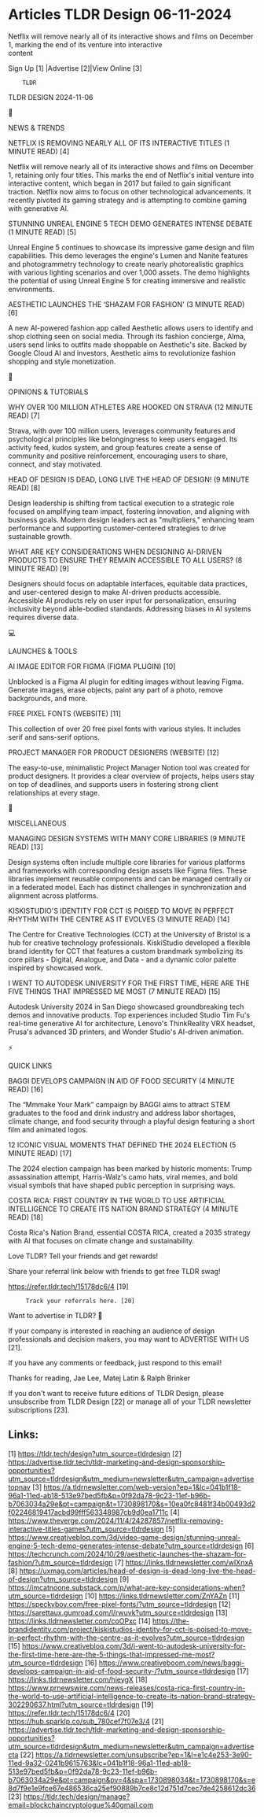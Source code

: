 # Articles TLDR Design 06-11-2024

Netflix will remove nearly all of its interactive shows and films on
December 1, marking the end of its venture into interactive
content ‌ ‌ ‌ ‌ ‌ ‌ ‌ ‌ ‌ ‌ ‌ ‌ ‌ ‌ ‌ ‌ ‌ ‌ ‌ ‌ ‌ ‌ ‌ ‌ ‌ ‌  ‌ ‌ ‌ ‌ ‌ ‌ ‌ ‌ ‌ ‌ ‌ ‌ ‌ ‌ ‌ ‌ ‌ ‌ ‌ ‌ ‌ ‌ ‌ ‌ ‌ ‌ 


 Sign Up [1] |Advertise [2]|View Online [3] 

		TLDR 

TLDR DESIGN 2024-11-06

📱 

NEWS & TRENDS

 NETFLIX IS REMOVING NEARLY ALL OF ITS INTERACTIVE TITLES (1 MINUTE
READ) [4] 

 Netflix will remove nearly all of its interactive shows and films on
December 1, retaining only four titles. This marks the end of
Netflix's initial venture into interactive content, which began in
2017 but failed to gain significant traction. Netflix now aims to
focus on other technological advancements. It recently pivoted its
gaming strategy and is attempting to combine gaming with generative
AI. 

 STUNNING UNREAL ENGINE 5 TECH DEMO GENERATES INTENSE DEBATE (1 MINUTE
READ) [5] 

 Unreal Engine 5 continues to showcase its impressive game design and
film capabilities. This demo leverages the engine's Lumen and Nanite
features and photogrammetry technology to create nearly photorealistic
graphics with various lighting scenarios and over 1,000 assets. The
demo highlights the potential of using Unreal Engine 5 for creating
immersive and realistic environments. 

 AESTHETIC LAUNCHES THE ‘SHAZAM FOR FASHION' (3 MINUTE READ) [6] 

 A new AI-powered fashion app called Aesthetic allows users to
identify and shop clothing seen on social media. Through its fashion
concierge, Alma, users send links to outfits made shoppable on
Aesthetic's site. Backed by Google Cloud AI and investors, Aesthetic
aims to revolutionize fashion shopping and style monetization. 

🚀 

OPINIONS & TUTORIALS

 WHY OVER 100 MILLION ATHLETES ARE HOOKED ON STRAVA (12 MINUTE READ)
[7] 

 Strava, with over 100 million users, leverages community features and
psychological principles like belongingness to keep users engaged. Its
activity feed, kudos system, and group features create a sense of
community and positive reinforcement, encouraging users to share,
connect, and stay motivated. 

 HEAD OF DESIGN IS DEAD, LONG LIVE THE HEAD OF DESIGN! (9 MINUTE READ)
[8] 

 Design leadership is shifting from tactical execution to a strategic
role focused on amplifying team impact, fostering innovation, and
aligning with business goals. Modern design leaders act as
"multipliers," enhancing team performance and supporting
customer-centered strategies to drive sustainable growth. 

 WHAT ARE KEY CONSIDERATIONS WHEN DESIGNING AI-DRIVEN PRODUCTS TO
ENSURE THEY REMAIN ACCESSIBLE TO ALL USERS? (8 MINUTE READ) [9] 

 Designers should focus on adaptable interfaces, equitable data
practices, and user-centered design to make AI-driven products
accessible. Accessible AI products rely on user input for
personalization, ensuring inclusivity beyond able-bodied standards.
Addressing biases in AI systems requires diverse data. 

💻 

LAUNCHES & TOOLS

 AI IMAGE EDITOR FOR FIGMA (FIGMA PLUGIN) [10] 

 Unblocked is a Figma AI plugin for editing images without leaving
Figma. Generate images, erase objects, paint any part of a photo,
remove backgrounds, and more. 

 FREE PIXEL FONTS (WEBSITE) [11] 

 This collection of over 20 free pixel fonts with various styles. It
includes serif and sans-serif options. 

 PROJECT MANAGER FOR PRODUCT DESIGNERS (WEBSITE) [12] 

 The easy-to-use, minimalistic Project Manager Notion tool was created
for product designers. It provides a clear overview of projects, helps
users stay on top of deadlines, and supports users in fostering strong
client relationships at every stage. 

🎁 

MISCELLANEOUS

 MANAGING DESIGN SYSTEMS WITH MANY CORE LIBRARIES (9 MINUTE READ) [13]


 Design systems often include multiple core libraries for various
platforms and frameworks with corresponding design assets like Figma
files. These libraries implement reusable components and can be
managed centrally or in a federated model. Each has distinct
challenges in synchronization and alignment across platforms. 

 KISKISTUDIO'S IDENTITY FOR CCT IS POISED TO MOVE IN PERFECT RHYTHM
WITH THE CENTRE AS IT EVOLVES (3 MINUTE READ) [14] 

 The Centre for Creative Technologies (CCT) at the University of
Bristol is a hub for creative technology professionals. KiskiStudio
developed a flexible brand identity for CCT that features a custom
brandmark symbolizing its core pillars - Digital, Analogue, and Data -
and a dynamic color palette inspired by showcased work. 

 I WENT TO AUTODESK UNIVERSITY FOR THE FIRST TIME, HERE ARE THE FIVE
THINGS THAT IMPRESSED ME MOST (7 MINUTE READ) [15] 

 Autodesk University 2024 in San Diego showcased groundbreaking tech
demos and innovative products. Top experiences included Studio Tim
Fu's real-time generative AI for architecture, Lenovo's ThinkReality
VRX headset, Prusa's advanced 3D printers, and Wonder Studio's
AI-driven animation. 

⚡ 

QUICK LINKS

 BAGGI DEVELOPS CAMPAIGN IN AID OF FOOD SECURITY (4 MINUTE READ) [16] 

 The “Mmmake Your Mark” campaign by BAGGI aims to attract STEM
graduates to the food and drink industry and address labor shortages,
climate change, and food security through a playful design featuring a
short film and animated logos. 

 12 ICONIC VISUAL MOMENTS THAT DEFINED THE 2024 ELECTION (5 MINUTE
READ) [17] 

 The 2024 election campaign has been marked by historic moments: Trump
assassination attempt, Harris-Walz's camo hats, viral memes, and bold
visual symbols that have shaped public perception in surprising ways. 

 COSTA RICA: FIRST COUNTRY IN THE WORLD TO USE ARTIFICIAL INTELLIGENCE
TO CREATE ITS NATION BRAND STRATEGY (4 MINUTE READ) [18] 

 Costa Rica's Nation Brand, essential COSTA RICA, created a 2035
strategy with AI that focuses on climate change and sustainability. 

Love TLDR? Tell your friends and get rewards!

 Share your referral link below with friends to get free TLDR swag! 

 https://refer.tldr.tech/15178dc6/4 [19] 

		 Track your referrals here. [20] 

Want to advertise in TLDR? 📰

 If your company is interested in reaching an audience of design
professionals and decision makers, you may want to ADVERTISE WITH US
[21]. 

 If you have any comments or feedback, just respond to this email! 

Thanks for reading, 
Jae Lee, Matej Latin & Ralph Brinker 

If you don't want to receive future editions of TLDR Design, please
unsubscribe from TLDR Design [22] or manage all of your TLDR
newsletter subscriptions [23]. 

 

Links:
------
[1] https://tldr.tech/design?utm_source=tldrdesign
[2] https://advertise.tldr.tech/tldr-marketing-and-design-sponsorship-opportunities?utm_source=tldrdesign&utm_medium=newsletter&utm_campaign=advertisetopnav
[3] https://a.tldrnewsletter.com/web-version?ep=1&lc=041b1f18-96a1-11ed-ab18-513e97bed5fb&p=0f92da78-9c23-11ef-b96b-b7063034a29e&pt=campaign&t=1730898170&s=10ea0fc8481f34b00493d2f02246819417acbd99fff563348987cb9d0ea1711c
[4] https://www.theverge.com/2024/11/4/24287857/netflix-removing-interactive-titles-games?utm_source=tldrdesign
[5] https://www.creativebloq.com/3d/video-game-design/stunning-unreal-engine-5-tech-demo-generates-intense-debate?utm_source=tldrdesign
[6] https://techcrunch.com/2024/10/29/aesthetic-launches-the-shazam-for-fashion/?utm_source=tldrdesign
[7] https://links.tldrnewsletter.com/wIXnxA
[8] https://uxmag.com/articles/head-of-design-is-dead-long-live-the-head-of-design?utm_source=tldrdesign
[9] https://imcatnoone.substack.com/p/what-are-key-considerations-when?utm_source=tldrdesign
[10] https://links.tldrnewsletter.com/ZnYAZn
[11] https://speckyboy.com/free-pixel-fonts/?utm_source=tldrdesign
[12] https://sarettaux.gumroad.com/l/rwuvk?utm_source=tldrdesign
[13] https://links.tldrnewsletter.com/coOPxc
[14] https://the-brandidentity.com/project/kiskistudios-identity-for-cct-is-poised-to-move-in-perfect-rhythm-with-the-centre-as-it-evolves?utm_source=tldrdesign
[15] https://www.creativebloq.com/3d/i-went-to-autodesk-university-for-the-first-time-here-are-the-5-things-that-impressed-me-most?utm_source=tldrdesign
[16] https://www.creativeboom.com/news/baggi-develops-campaign-in-aid-of-food-security-/?utm_source=tldrdesign
[17] https://links.tldrnewsletter.com/hieygX
[18] https://www.prnewswire.com/news-releases/costa-rica-first-country-in-the-world-to-use-artificial-intelligence-to-create-its-nation-brand-strategy-302290637.html?utm_source=tldrdesign
[19] https://refer.tldr.tech/15178dc6/4
[20] https://hub.sparklp.co/sub_780cef7f07e3/4
[21] https://advertise.tldr.tech/tldr-marketing-and-design-sponsorship-opportunities?utm_source=tldrdesign&utm_medium=newsletter&utm_campaign=advertisecta
[22] https://a.tldrnewsletter.com/unsubscribe?ep=1&l=e1c4e253-3e90-11ed-9a32-0241b9615763&lc=041b1f18-96a1-11ed-ab18-513e97bed5fb&p=0f92da78-9c23-11ef-b96b-b7063034a29e&pt=campaign&pv=4&spa=1730898034&t=1730898170&s=e8d7f9e1e9fce67e486536ca25ef90889b7ce8c12d751d7cec7de4258612dc36
[23] https://tldr.tech/design/manage?email=blockchaincryptologue%40gmail.com